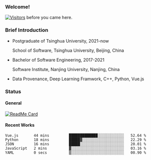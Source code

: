 ### Welcome!

[![Visitors](https://visitor-badge.laobi.icu/badge?page_id=HermitSun.HermitSun)]() before you came here.

### Brief Introduction

- Postgraduate of Tsinghua University, 2021-now
  
  School of Software, Tsinghua University, Beijing, China

- Bachelor of Software Engineering, 2017-2021
  
  Software Institute, Nanjing University, Nanjing, China

- Data Provenance, Deep Learning Framwork, C++, Python, Vue.js

### Status

#### General

[![ReadMe Card](https://github-readme-stats.hermitsun.vercel.app/api?username=HermitSun&count_private=true&show_icons=true)]()

#### Recent Works

<!--START_SECTION:waka-->

```text
Vue.js       44 mins         █████████████░░░░░░░░░░░░   52.64 %
Python       18 mins         █████▓░░░░░░░░░░░░░░░░░░░   22.29 %
JSON         16 mins         █████░░░░░░░░░░░░░░░░░░░░   20.01 %
JavaScript   2 mins          ▓░░░░░░░░░░░░░░░░░░░░░░░░   03.16 %
YAML         0 secs          ▒░░░░░░░░░░░░░░░░░░░░░░░░   00.90 %
```

<!--END_SECTION:waka-->
